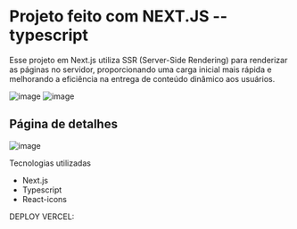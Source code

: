 # Projeto feito com NEXT.JS --typescript
Esse projeto em Next.js utiliza SSR (Server-Side Rendering) para renderizar as páginas no servidor, 
proporcionando uma carga inicial mais rápida e melhorando a eficiência na entrega de conteúdo dinâmico aos usuários.

![image](https://github.com/CarlosSousa2001/GamesAll/assets/97534614/4c04223e-8d14-4227-b9b0-d02a405e97e2)
![image](https://github.com/CarlosSousa2001/GamesAll/assets/97534614/866f222f-4816-454e-a4d1-dde4cea97a10)

## Página de detalhes
![image](https://github.com/CarlosSousa2001/GamesAll/assets/97534614/bbfc6354-1479-49a6-a034-ada65daa2c37)


Tecnologias utilizadas
- Next.js
- Typescript
- React-icons

DEPLOY VERCEL: 

